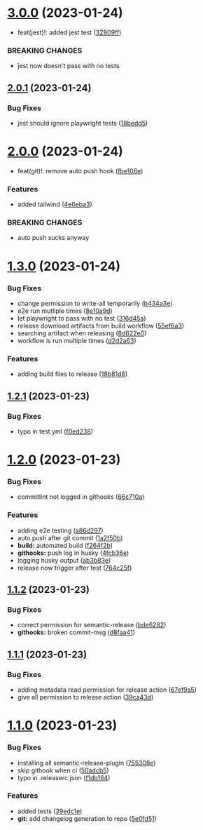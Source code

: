 # [3.0.0](https://github.com/CUexter/next-template/compare/v2.0.1...v3.0.0) (2023-01-24)

- feat(jest)!: added jest test ([32809ff](https://github.com/CUexter/next-template/commit/32809ffd1de9488367fe0813b1c71840b03ae362))

### BREAKING CHANGES

- jest now doesn't pass with no tests

## [2.0.1](https://github.com/CUexter/next-template/compare/v2.0.0...v2.0.1) (2023-01-24)

### Bug Fixes

- jest should ignore playwright tests ([18bedd5](https://github.com/CUexter/next-template/commit/18bedd593f54ecc401f5861090015e55617706b7))

# [2.0.0](https://github.com/CUexter/next-template/compare/v1.3.0...v2.0.0) (2023-01-24)

- feat(git)!: remove auto push hook ([fbe108e](https://github.com/CUexter/next-template/commit/fbe108e02572bee652362b822ed342ad3a78fdca))

### Features

- added tailwind ([4e6eba3](https://github.com/CUexter/next-template/commit/4e6eba3510e739a2284b0a52fcc8b48547892ec7))

### BREAKING CHANGES

- auto push sucks anyway

# [1.3.0](https://github.com/CUexter/next-template/compare/v1.2.1...v1.3.0) (2023-01-24)

### Bug Fixes

- change permission to write-all temporarily ([b434a3e](https://github.com/CUexter/next-template/commit/b434a3ec2647572067175079b2dd38c07aa9e740))
- e2e run mutliple times ([8e10a9d](https://github.com/CUexter/next-template/commit/8e10a9df1aca6b1fc93173aa8b560acd598b524f))
- let playwright to pass with no test ([316d45a](https://github.com/CUexter/next-template/commit/316d45ad346621ee80f1bfc1acd4a01b0083e820))
- release download artifacts from build workflow ([55ef6a3](https://github.com/CUexter/next-template/commit/55ef6a33e7aa1785829134b5ba8b0259453706b2))
- searching artifact when releasing ([8d622e0](https://github.com/CUexter/next-template/commit/8d622e02041dd691d7d5c36079b638c3d0919241))
- workflow is run multiple times ([d2d2a63](https://github.com/CUexter/next-template/commit/d2d2a63c8a56eed3b81435bc6be128fdc854b19a))

### Features

- adding build files to release ([18b81d8](https://github.com/CUexter/next-template/commit/18b81d8a8f312445fec3f1b951f479c6855d2f93))

## [1.2.1](https://github.com/CUexter/next-template/compare/v1.2.0...v1.2.1) (2023-01-23)

### Bug Fixes

- typo in test.yml ([f0ed238](https://github.com/CUexter/next-template/commit/f0ed238423cb574f654c437baa1e4e3abc2aaac6))

# [1.2.0](https://github.com/CUexter/next-template/compare/v1.1.2...v1.2.0) (2023-01-23)

### Bug Fixes

- commitlint not logged in githooks ([66c710a](https://github.com/CUexter/next-template/commit/66c710a08991404c208246e596c72d9af07c540a))

### Features

- adding e2e testing ([a86d297](https://github.com/CUexter/next-template/commit/a86d2977800a5456d73f59580b33e688c6e233f0))
- auto push after git commit ([1a2f50b](https://github.com/CUexter/next-template/commit/1a2f50bd38833dcdc77a8495de9721b6a6064634))
- **build:** automated build ([f264f2b](https://github.com/CUexter/next-template/commit/f264f2b59abfddc830541d95c157dd00b314a648))
- **githooks:** push log in husky ([4fcb36e](https://github.com/CUexter/next-template/commit/4fcb36ebe738db95917b6d9fb6d1d7b8e8987fe1))
- logging husky output ([ab3b83e](https://github.com/CUexter/next-template/commit/ab3b83eb55bcd036ff4488b568501e83a83dbc0d))
- release now trigger after test ([764c25f](https://github.com/CUexter/next-template/commit/764c25f2b9326de4988830ae735a18e5fde986eb))

## [1.1.2](https://github.com/CUexter/next-template/compare/v1.1.1...v1.1.2) (2023-01-23)

### Bug Fixes

- correct permission for semantic-release ([bde6282](https://github.com/CUexter/next-template/commit/bde628206602d252fb2af35270b6e7f0032f4a46))
- **githooks:** broken commit-msg ([d8faa41](https://github.com/CUexter/next-template/commit/d8faa41fc2d2f411f9ea2fed8403a3edd5b7aed4))

## [1.1.1](https://github.com/CUexter/next-template/compare/v1.1.0...v1.1.1) (2023-01-23)

### Bug Fixes

- adding metadata read permission for release action ([67ef9a5](https://github.com/CUexter/next-template/commit/67ef9a54b9bdc5b562ec95fa2f564707b0c6c24f))
- give all permission to release action ([39ca43d](https://github.com/CUexter/next-template/commit/39ca43decaae81f706cf7aaabb83de582fe99eeb))

# [1.1.0](https://github.com/CUexter/next-template/compare/v1.0.0...v1.1.0) (2023-01-23)

### Bug Fixes

- installing all semantic-release-plugin ([755308e](https://github.com/CUexter/next-template/commit/755308e1a15e1d23959194e025530eefcb9af4fd))
- skip githook when ci ([50adcb5](https://github.com/CUexter/next-template/commit/50adcb50ef280273d7b9daf1375ab8041d4bc14b))
- typo in .releaserc.json ([f1db164](https://github.com/CUexter/next-template/commit/f1db16493d6e15e9b3bfde6c1b7751f8134996e4))

### Features

- added tests ([39edc1e](https://github.com/CUexter/next-template/commit/39edc1ecd20bd57737d57835a9c55e8e9e74b9fd))
- **git:** add changelog generation to repo ([5e0fd51](https://github.com/CUexter/next-template/commit/5e0fd51dcb26161bd9b929b86622bd3a8553643f))
